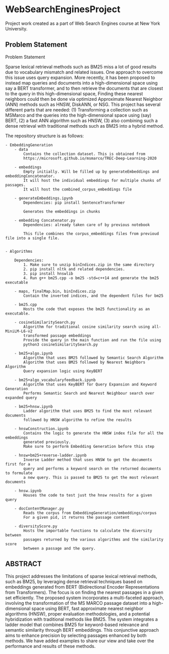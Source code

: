 # WebSearchEnginesProject
Project work created as a part of Web Search Engines course at New York University.

## Problem Statement

Problem Statement

Sparse lexical retrieval methods such as BM25 miss a lot of good results due to vocabulary mismatch and related issues. One approach to overcome this issue uses query expansion. More recently, it has been proposed to instead map queries and documents into a high-dimensional space using say a BERT transformer, and to then retrieve the documents that are closest to the query in this high-dimensional space, Finding these nearest neighbors could then be done via optimized Approximate Nearest Neighbor (ANN) methods such as HNSW, DiskANN, or NSG. This project has several different parts that are needed: (1) Transforming a collection such as MSMarco and the queries into the high-dimensional space using (say) BERT, (2) a fast ANN algorithm such as HNSW, (3) also combining such a dense retrieval with traditional methods such as BM25 into a hybrid method. 


The repository structure is as follows:

    - EmbeddingGeneration
        - data
            Contains the collection dataset. This is obtained from 
            https://microsoft.github.io/msmarco/TREC-Deep-Learning-2020 

        - embeddings
            Empty initially. Will be filled up by generateEmbeddings and embeddingConcatenator. 
            It will host the individual embeddings for multiple chunks of passages. 
            It will host the combined_corpus_embeddings file
    
        - generateEmbeddings.ipynb
            Dependencies: pip install SentenceTransformer

            Generates the embeddings in chunks
        
        - embedding Concatenator.py
            Dependencies: already taken care of by previous notebook

            This file combines the corpus_embeddings files from previoud file into a single file.


    - Algorithms
        
        Dependencies: 
            1. Make sure to unzip binIndices.zip in the same directory
            2. pip install nltk and related dependencies.
            3. pip install hnswlib
            4. Run g++ bm25.cpp -o bm25 -std=c++14 and generate the bm25 executable
        
        - maps, finalMap.bin, binIndices.zip
            Contain the inverted indices, and the dependent files for bm25
        
        - bm25.cpp
            Hosts the code that exposes the bm25 functionality as an executable. 
        
        - cosineSimilaritySearch.py
            Algorithm for traditional cosine similarity search using all-MiniLM-L6-v2 
            transformed passage embeddings
            Provide the query in the main function and run the file using 
            python3 cosineSimilaritySearch.py

        - bm25+algo.ipynb
            Algorithm that uses BM25 followed by Semantic Search Algorithm
            Algorithm that uses BM25 followed by Nearest Neighbors Algorithm
            Query expansion logic using KeyBERT
        
        - bm25+algo_vocabularyfeedback.ipynb
            Algorithm that uses KeyBERT for Query Expansion and Keyword Generation
            Performs Semantic Search and Nearest Neighbour search over expanded query
        
        - bm25+hnsw.ipynb
            Ladder algorithm that uses BM25 to find the most relevant documents 
            followed by HNSW algorithm to refine the results

        - hnswConstruction.ipynb
            Contains the logic to generate the HNSW index file for all the embeddings 
            generated previously. 
            Make sure to perform Embedding Generation before this step

        - hnsw+bm25+reverse-ladder.ipynb
            Inverse Ladder method that uses HNSW to get the documents first for a 
            query and performs a keyword search on the returned documents to formulate 
            a new query. This is passed to BM25 to get the most relevant documents
        
        - hnsw.ipynb
            Houses the code to test just the hnsw results for a given query
        
        - docContentManager.py
            Reads the corpus from EmbeddingGeneration/embeddings/corpus
            For a given pid, it returns the passage content
        
        - diversityScore.py
            Hosts the importable functions to calculate the diversity between 
            passages returned by the various algorithms and the similarity score 
            between a passage and the query.
        


 ## ABSTRACT        
This project addresses the limitations of sparse lexical retrieval methods, such as BM25, by leveraging dense retrieval techniques based on embeddings generated from BERT (Bidirectional Encoder Representations from Transformers). The focus is on finding the nearest passages in a given set efficiently. The proposed system incorporates a multi-faceted approach, involving the transformation of the MS MARCO passage dataset into a high-dimensional space using BERT, fast approximate nearest neighbor algorithms (HNSW), proper evaluation methodologies, and a potential hybridization with traditional methods like BM25. The system integrates a ladder model that combines BM25 for keyword-based relevance and semantic similarity through BERT embeddings. This conjunctive approach aims to enhance precision by selecting passages enhanced by both methods. We have added examples to share our view and take over the performance and results of these methods. 



